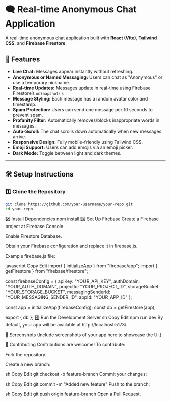 # 🗨️ Real-time Anonymous Chat Application  

A real-time anonymous chat application built with **React (Vite)**, **Tailwind CSS**, and **Firebase Firestore**.  

## 🚀 Features  

- **Live Chat:** Messages appear instantly without refreshing.  
- **Anonymous or Named Messaging:** Users can chat as "Anonymous" or use a temporary nickname.  
- **Real-time Updates:** Messages update in real-time using Firebase Firestore’s `onSnapshot()`.  
- **Message Styling:** Each message has a random avatar color and timestamp.  
- **Spam Protection:** Users can send one message per 10 seconds to prevent spam.  
- **Profanity Filter:** Automatically removes/blocks inappropriate words in messages.  
- **Auto-Scroll:** The chat scrolls down automatically when new messages arrive.  
- **Responsive Design:** Fully mobile-friendly using Tailwind CSS.  
- **Emoji Support:** Users can add emojis via an emoji picker.  
- **Dark Mode:** Toggle between light and dark themes.  

---

## 🛠️ Setup Instructions  

### 1️⃣ Clone the Repository  
```sh
git clone https://github.com/your-username/your-repo.git
cd your-repo
```

2️⃣ Install Dependencies
npm install
3️⃣ Set Up Firebase
Create a Firebase project at Firebase Console.

Enable Firestore Database.

Obtain your Firebase configuration and replace it in firebase.js.

Example firebase.js file:

javascript
Copy
Edit
import { initializeApp } from "firebase/app";
import { getFirestore } from "firebase/firestore";

const firebaseConfig = {
  apiKey: "YOUR_API_KEY",
  authDomain: "YOUR_AUTH_DOMAIN",
  projectId: "YOUR_PROJECT_ID",
  storageBucket: "YOUR_STORAGE_BUCKET",
  messagingSenderId: "YOUR_MESSAGING_SENDER_ID",
  appId: "YOUR_APP_ID"
};

const app = initializeApp(firebaseConfig);
const db = getFirestore(app);

export { db };
4️⃣ Run the Development Server
sh
Copy
Edit
npm run dev
By default, your app will be available at http://localhost:5173/.

📸 Screenshots
(Include screenshots of your app here to showcase the UI.)

🤝 Contributing
Contributions are welcome! To contribute:

Fork the repository.

Create a new branch:

sh
Copy
Edit
git checkout -b feature-branch
Commit your changes:

sh
Copy
Edit
git commit -m "Added new feature"
Push to the branch:

sh
Copy
Edit
git push origin feature-branch
Open a Pull Request.

